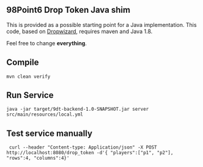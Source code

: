 ## 98Point6 Drop Token Java shim ##
This is provided as a possible starting point for a Java implementation. This code, based on [Dropwizard](http://www.dropwizard.io/1.1.0/docs/), requires maven and Java 1.8.

Feel free to change **everything**.
## Compile ##
`mvn clean verify`
## Run Service ##
`java -jar target/9dt-backend-1.0-SNAPSHOT.jar server src/main/resources/local.yml`
## Test service manually ##
```
 curl --header "Content-type: Application/json" -X POST http://localhost:8080/drop_token -d'{ "players":["p1", "p2"], "rows":4, "columns":4}'
```
